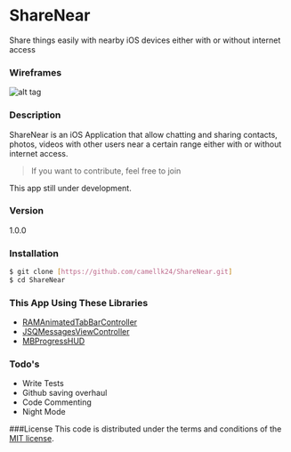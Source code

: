 # ShareNear
Share things easily with nearby iOS devices either with or without internet access

### Wireframes
![alt tag](http://i.imgur.com/rsQ7C6T.jpg)

### Description
ShareNear is an iOS Application that allow chatting and sharing contacts, photos, videos with other users near a certain range either with or without internet access.

> If you want to contribute, feel free to join


This app still under development.

### Version
1.0.0

### Installation

```sh
$ git clone [https://github.com/camellk24/ShareNear.git]
$ cd ShareNear
```

### This App Using These Libraries

* [RAMAnimatedTabBarController]
* [JSQMessagesViewController]
* [MBProgressHUD]

### Todo's

* Write Tests
* Github saving overhaul
* Code Commenting
* Night Mode

###License
This code is distributed under the terms and conditions of the [MIT license].


[RAMAnimatedTabBarController]:https://github.com/Ramotion/animated-tab-bar
[JSQMessagesViewController]:https://github.com/jessesquires/JSQMessagesViewController
[MBProgressHUD]:https://github.com/jdg/MBProgressHUD
[MIT license]:http://opensource.org/licenses/MIT
[https://github.com/camellk24/ShareNear.git]:[https://github.com/camellk24/ShareNear.git]

